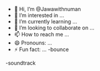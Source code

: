 - 👋 Hi, I’m @Jawawithnuman
- 👀 I’m interested in ...
- 🌱 I’m currently learning ...
- 💞️ I’m looking to collaborate on ...
- 📫 How to reach me ...
- 😄 Pronouns: ...
 -  ⚡ Fun fact: ...
-bounce 
<!---
Jawawithnuman/Jawawithnuman is a ✨ special ✨ repository because its `README.md` (this file) appears on your GitHub profile.
You can click the Preview link to take a look at your changes.
--->
-soundtrack
